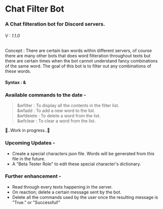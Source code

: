 # Chat Filter Bot
### A Chat filteration bot for Discord servers.   
###### V : 1.1.0
Concept : There are certain ban words within different servers, of course there are many other bots that does word filteration throughout texts but there are certain times when the bot cannot understand fancy combinations of the same word. The goal of this bot is to filter out any combinations of these words. 

#### Syntax : &

### Available commands to the date - 

>&wfilter : To display all the contents in the filter list.  
&wfadd : To add a new word to the list.  
&wfdelete : To delete a word from the list.  
&wfclear : To clear a word from the list. 


🛑..Work in progress..🛑

### Upcoming Updates -   
- Create a special characters json file. Words will be generated from this file in the future.   
- A "Beta Tester Role" to edit these special character's dictionary.


### Further enhancement -  
- Read through every texts happening in the server.
- On reaction; delete a certain message sent by the bot.   
- Delete all the commands used by the user once the resulting message is "True." or "Successful!"
